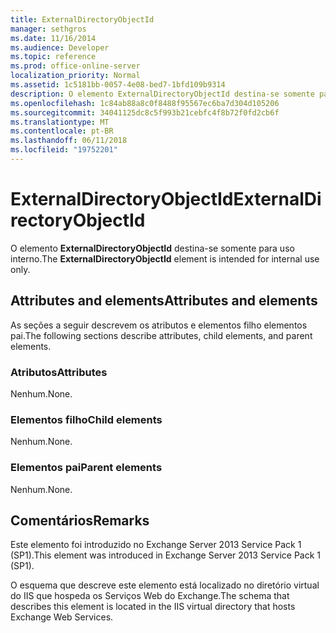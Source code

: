 ```yaml
---
title: ExternalDirectoryObjectId
manager: sethgros
ms.date: 11/16/2014
ms.audience: Developer
ms.topic: reference
ms.prod: office-online-server
localization_priority: Normal
ms.assetid: 1c5181bb-0057-4e08-bed7-1bfd109b9314
description: O elemento ExternalDirectoryObjectId destina-se somente para uso interno.
ms.openlocfilehash: 1c84ab88a8c0f8488f95567ec6ba7d304d105206
ms.sourcegitcommit: 34041125dc8c5f993b21cebfc4f8b72f0fd2cb6f
ms.translationtype: MT
ms.contentlocale: pt-BR
ms.lasthandoff: 06/11/2018
ms.locfileid: "19752201"
---
```

# <a name="externaldirectoryobjectid"></a><span data-ttu-id="fef4f-103">ExternalDirectoryObjectId</span><span class="sxs-lookup"><span data-stu-id="fef4f-103">ExternalDirectoryObjectId</span></span>

<span data-ttu-id="fef4f-104">O elemento **ExternalDirectoryObjectId** destina-se somente para uso interno.</span><span class="sxs-lookup"><span data-stu-id="fef4f-104">The **ExternalDirectoryObjectId** element is intended for internal use only.</span></span> 

## <a name="attributes-and-elements"></a><span data-ttu-id="fef4f-105">Attributes and elements</span><span class="sxs-lookup"><span data-stu-id="fef4f-105">Attributes and elements</span></span>

<span data-ttu-id="fef4f-106">As seções a seguir descrevem os atributos e elementos filho elementos pai.</span><span class="sxs-lookup"><span data-stu-id="fef4f-106">The following sections describe attributes, child elements, and parent elements.</span></span>
  
### <a name="attributes"></a><span data-ttu-id="fef4f-107">Atributos</span><span class="sxs-lookup"><span data-stu-id="fef4f-107">Attributes</span></span>

<span data-ttu-id="fef4f-108">Nenhum.</span><span class="sxs-lookup"><span data-stu-id="fef4f-108">None.</span></span>
  
### <a name="child-elements"></a><span data-ttu-id="fef4f-109">Elementos filho</span><span class="sxs-lookup"><span data-stu-id="fef4f-109">Child elements</span></span>

<span data-ttu-id="fef4f-110">Nenhum.</span><span class="sxs-lookup"><span data-stu-id="fef4f-110">None.</span></span>
  
### <a name="parent-elements"></a><span data-ttu-id="fef4f-111">Elementos pai</span><span class="sxs-lookup"><span data-stu-id="fef4f-111">Parent elements</span></span>

<span data-ttu-id="fef4f-112">Nenhum.</span><span class="sxs-lookup"><span data-stu-id="fef4f-112">None.</span></span>
  
## <a name="remarks"></a><span data-ttu-id="fef4f-113">Comentários</span><span class="sxs-lookup"><span data-stu-id="fef4f-113">Remarks</span></span>

<span data-ttu-id="fef4f-114">Este elemento foi introduzido no Exchange Server 2013 Service Pack 1 (SP1).</span><span class="sxs-lookup"><span data-stu-id="fef4f-114">This element was introduced in Exchange Server 2013 Service Pack 1 (SP1).</span></span>
  
<span data-ttu-id="fef4f-115">O esquema que descreve este elemento está localizado no diretório virtual do IIS que hospeda os Serviços Web do Exchange.</span><span class="sxs-lookup"><span data-stu-id="fef4f-115">The schema that describes this element is located in the IIS virtual directory that hosts Exchange Web Services.</span></span>
  

